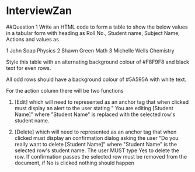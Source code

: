 # InterviewZan
##Question 1
Write an HTML code to form a table to show the below values in a tabular form with heading as Roll No., Student name, Subject Name, Actions and values as

1 John Soap          Physics
2 Shawn Green        Math
3 Michelle Wells     Chemistry

Style this table with an alternating background colour of #F8F9F8 and black text for even rows.

All odd rows should have a background colour of #5A595A with white text.

For the action column there will be two functions 
1. [Edit] which will need to represented as an anchor tag that when clicked must display an alert to the user stating " You are editing [Student Name]" where "Student Name" is replaced with the selected row's student name.

2. [Delete] which will need to represented as an anchor tag that when clicked must display an confirmation dialog asking the user "Do you really want to delete [Student Name]" where "Student Name" is the selected row's student name. The user MUST type Yes to delete the row. If confirmation passes the selected row must be removed from the document, if No is clicked nothing should happen
